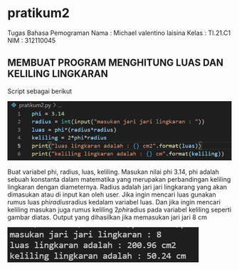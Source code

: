 # pratikum2
Tugas Bahasa Pemograman
Nama : Michael valentino laisina
Kelas : TI.21.C1
NIM : 312110045

## MEMBUAT PROGRAM MENGHITUNG LUAS DAN KELILING LINGKARAN
Script sebagai berikut <p>
![gambar 1](image/1.png) <p>
Buat variabel phi, radius, luas, keliling. Masukan nilai phi 3.14, phi adalah sebuah konstanta dalam matematika yang merupakan perbandingan keliling lingkaran dengan diameternya. Radius adalah jari jari lingkarang yang akan dimasukan atau di input kan oleh user. Jika ingin mencari luas gunakan rumus luas phi*radius*radius kedalam variabel luas. Dan jika ingin mencari keliling masukan juga rumus keliling 2*phi*radius pada variabel keliling seperti gambar diatas.
Output yang dihasilkan jika memasukan jari jari 8 cm <p>
![gambar 2](image/2.png) <p>

